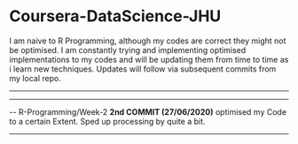# Coursera-DataScience-JHU
I am naive to R Programming, although my codes are correct they might not be optimised. I am constantly trying and implementing optimised implementations to my codes and will be updating them from time to time as i learn new techniques. Updates will follow via subsequent commits from my local repo.
********************************************************************************************************************************************************************************
************
-- R-Programming/Week-2
**2nd COMMIT (27/06/2020)**
optimised my Code to a certain Extent. Sped up processing by quite a bit.
************
